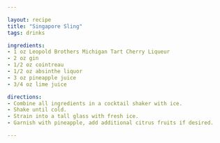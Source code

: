 ```yaml
---

layout: recipe
title: "Singapore Sling"
tags: drinks

ingredients:
- 1 oz Leopold Brothers Michigan Tart Cherry Liqueur
- 2 oz gin
- 1/2 oz cointreau
- 1/2 oz absinthe liquor
- 3 oz pineapple juice
- 3/4 oz lime juice

directions:
- Combine all ingredients in a cocktail shaker with ice.
- Shake until cold.
- Strain into a tall glass with fresh ice.
- Garnish with pineapple, add additional citrus fruits if desired.

---
```


